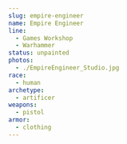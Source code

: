 ```yaml
---
slug: empire-engineer
name: Empire Engineer
line:
  - Games Workshop
  - Warhammer
status: unpainted
photos:
  - ./EmpireEngineer_Studio.jpg
race:
  - human
archetype:
  - artificer
weapons:
  - pistol
armor:
  - clothing
---
```

